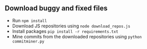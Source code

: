 ## Download buggy and fixed files

-  Run `npm install`
-  Download JS repositories using `node download_repos.js`
-  Install packages `pip install -r requirements.txt`
-  Mine commits from the downloaded repositories using `python commitminer.py`